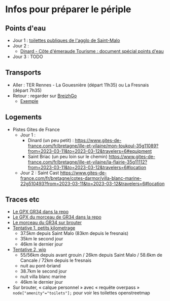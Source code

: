 # Infos pour préparer le périple

## Points d'eau

* Jour 1 : [toilettes publiques de l'agglo de Saint-Malo](https://data.stmalo-agglomeration.fr/explore/dataset/toilettes-publiques/table/?disjunctive.type&disjunctive.prix&location=11,48.62111,-2.02698)
* Jour 2 :
  * [Dinard - Côte d'émeraude Tourisme : document spécial points d'eau](https://www.dinardemeraudetourisme.com/wp-content/uploads/2021/08/points-deau-potable.pdf)
* Jour 3 : TODO


## Transports

* Aller : TER Rennes - La Gouesnière (départ 11h35) ou La Fresnais (départ 7h35)
* Retour : regarder sur [BreizhGo](https://www.breizhgo.bzh/)
  * [Exemple](https://www.breizhgo.bzh/itineraires-et-horaires/trouver-mon-itineraire?form_build_id=form-CZyiaOYnm9Gz6IUFZAdCYGG-J8bqFCsY1DNdrwgajZw&form_id=bz_itinerary_form&from_place_id=3002910%7C1&from_place_value=Sables-d%27Or-les-Pins+%2822240+Fr%C3%A9hel%29&to_place_id=278%7C4&to_place_value=Gare+de+Rennes+%2835000+Rennes%29&time_ref=Departure&date=2023-03-13&time=16%3A00&transport_mode=1&requirements=1&public_transport%5BBUS%5D=BUS&public_transport%5BCOACH%5D=COACH&public_transport%5BTRAMWAY%5D=TRAMWAY&public_transport%5BFUNICULAR%5D=FUNICULAR&public_transport%5BTRAIN%5D=TRAIN&public_transport%5BRAPID_TRANSIT%5D=RAPID_TRANSIT&public_transport%5BMETRO%5D=METRO&public_transport%5BTOD%5D=TOD&public_transport%5BFERRY%5D=FERRY&public_transport%5BCAR_POOL%5D=CAR_POOL&public_transport%5BOTHER%5D=OTHER&op=Recherche)

## Logements

* Pistes Gites de France
  * Jour 1 : 
    * Dinard (un peu petit) : <https://www.gites-de-france.com/fr/bretagne/ille-et-vilaine/mon-toukoul-35g11089?from=2023-03-11&to=2023-03-12&travelers=6#equipment>
    * Saint Briac (un peu loin sur le chemin) <https://www.gites-de-france.com/fr/bretagne/ille-et-vilaine/la-flairie-35g11112?from=2023-03-11&to=2023-03-12&travelers=6#location>
  * Jour 2 : Saint Cast <https://www.gites-de-france.com/fr/bretagne/cotes-darmor/villa-blanc-marine-22g510493?from=2023-03-11&to=2023-03-12&travelers=6#location>



## Traces etc

- [Le GPX GR34 dans la repo](https://raw.githubusercontent.com/rtavenar/trail_off_gr34/main/data/GR34_Sentier_des_douaniers.gpx)
- [Le GPX du morceau de GR34 dans la repo](https://raw.githubusercontent.com/rtavenar/trail_off_gr34/main/data/GR34_Sentier_des_douaniers.gpx)
- [Le morceau du GR34 sur brouter](https://brouter.de/brouter-web/#map=11/48.6371/-2.1270/standard&lonlats=-1.87212,48.64587;-1.8686,48.64911;-1.86966,48.65396;-1.86528,48.65477;-1.86295,48.65872;-1.86604,48.66181;-1.86288,48.66775;-1.8515,48.67072;-1.84445,48.67772;-1.83604,48.68039;-1.84248,48.68481;-1.84126,48.68733;-1.84732,48.69003;-1.84917,48.69445;-1.84516,48.69683;-1.84841,48.69729;-1.85045,48.70041;-1.84987,48.70218;-1.84398,48.7026;-1.84552,48.70553;-1.84345,48.709499;-1.84431,48.71138;-1.85048,48.70644;-1.85562,48.70599;-1.86194,48.69868;-1.86888,48.70068;-1.87527,48.69491;-1.87953,48.69531;-1.88086,48.69835;-1.8848,48.69653;-1.88909,48.69901;-1.89527,48.692717;-1.90463,48.68973;-1.91361,48.69065;-1.91748,48.69545;-1.92088,48.69261;-1.92896,48.69212;-1.93262,48.6935;-1.93319,48.70122;-1.93644,48.70226;-1.93784,48.69168;-1.93985,48.69034;-1.93807,48.6883;-1.94074,48.68701;-1.93667,48.68415;-1.951468,48.683452;-1.954237,48.681965;-1.952927,48.680888;-1.96443,48.68189;-1.96542,48.68421;-1.96339,48.68655;-1.96574,48.68716;-1.96971,48.68626;-1.97116,48.68321;-1.977861,48.682928;-1.979471,48.682192;-1.982217,48.681795;-1.984191,48.68205;-1.9853,48.68057;-1.98926,48.68364;-1.98528,48.67701;-1.9819,48.67627;-1.98809,48.66483;-2.00902,48.65426;-2.016077,48.652758;-2.02851,48.65064;-2.02907,48.647;-2.02388,48.64617;-2.022236,48.642111;-2.021442,48.641275;-2.01898,48.63847;-2.02237,48.63603;-2.03033,48.63819;-2.03073,48.63475;-2.028586,48.634993;-2.027278,48.635036;-2.024017,48.634993;-2.01935,48.63437;-2.01349,48.63051;-2.01228,48.62374;-2.01895,48.61895;-2.02975,48.61719;-2.03445,48.61969;-2.03001,48.62348;-2.03326,48.62705;-2.04739,48.62387;-2.05486,48.62634;-2.04718,48.63738;-2.04975,48.63885;-2.04971,48.63683;-2.05604,48.63597;-2.05712,48.64025;-2.0684,48.63846;-2.07753,48.64087;-2.08086,48.63648;-2.09477,48.63335;-2.10143,48.63843;-2.10569,48.6383;-2.10307,48.63268;-2.10712,48.6369;-2.11164,48.63713;-2.11345,48.64291;-2.11494,48.63815;-2.12321,48.6355;-2.13314,48.63814;-2.13317,48.6356;-2.14191,48.6315;-2.14842,48.63309;-2.15085,48.6284;-2.14224,48.62798;-2.14276,48.62642;-2.13693,48.62464;-2.1359,48.61821;-2.13245,48.61768;-2.14513,48.61603;-2.14441,48.61358;-2.14716,48.61133;-2.16645,48.60408;-2.17009,48.59436;-2.1544,48.58735;-2.15845,48.57813;-2.18527,48.5714;-2.19087,48.57534;-2.19053,48.57972;-2.18686,48.58111;-2.1873,48.5898;-2.18366,48.59162;-2.18649,48.59572;-2.18395,48.60031;-2.18629,48.60328;-2.1846,48.60553;-2.19053,48.60561;-2.19465,48.6086;-2.1917,48.60363;-2.19501,48.59864;-2.19165,48.59542;-2.19187,48.5926;-2.19711,48.58529;-2.20193,48.58337;-2.20091,48.58142;-2.20566,48.57899;-2.20427,48.57533;-2.21288,48.57234;-2.21423,48.57466;-2.21114,48.57652;-2.21257,48.58142;-2.2103,48.58571;-2.21368,48.59225;-2.22519,48.59429;-2.22288,48.60205;-2.22695,48.60471;-2.22944,48.61032;-2.23348,48.60918;-2.25003,48.61876;-2.23895,48.62517;-2.24349,48.62318;-2.24721,48.62507;-2.2564,48.63532;-2.2456,48.64145;-2.2449,48.64389;-2.24692,48.64547;-2.25374,48.64492;-2.25504,48.64124;-2.25839,48.64357;-2.26093,48.6417;-2.26192,48.64368;-2.26579,48.64076;-2.27295,48.64008;-2.27132,48.63913;-2.27381,48.63642;-2.28685,48.63201;-2.28608,48.62991;-2.28924,48.62861;-2.28791,48.62693;-2.29269,48.62491;-2.29303,48.62024;-2.29574,48.62588;-2.29824,48.62533;-2.31016,48.61417;-2.31156,48.6115;-2.30888,48.61081;-2.31128,48.60923;-2.32508,48.61102;-2.32617,48.61231;-2.32241,48.6134;-2.32253,48.61635;-2.32973,48.61516;-2.33656,48.61876;-2.33779,48.62051;-2.32767,48.62705;-2.33117,48.62739;-2.32654,48.62916;-2.32646,48.63276;-2.32076,48.63101;-2.31346,48.63449;-2.31005,48.63822;-2.31339,48.63772;-2.30897,48.64483;-2.29895,48.65155;-2.29925,48.65512;-2.29432,48.65838;-2.29518,48.66008;-2.28614,48.66466;-2.28731,48.667;-2.31166,48.66947;-2.31685,48.67491;-2.31364,48.67964;-2.31736,48.68771;-2.32016,48.68258;-2.32624,48.68071;-2.32493,48.67757;-2.32698,48.67308;-2.34234,48.66679;-2.34294,48.66364;-2.35207,48.6606;-2.35928,48.65413;-2.36323,48.65358;-2.36949,48.65743;-2.3747,48.6505;-2.38757,48.64704;-2.39248,48.64191;-2.39682,48.64219&profile=hiking-mountain)
- [Tentative 1, petits kilometrage](https://brouter.de/brouter-web/#map=12/48.6151/-2.1096/standard&lonlats=-1.843985,48.594286;-1.8686,48.64911;-1.86966,48.65396;-1.86528,48.65477;-1.86295,48.65872;-1.86604,48.66181;-1.86288,48.66775;-1.8515,48.67072;-1.84445,48.67772;-1.83604,48.68039;-1.84248,48.68481;-1.84126,48.68733;-1.84732,48.69003;-1.84917,48.69445;-1.84516,48.69683;-1.84841,48.69729;-1.85045,48.70041;-1.84987,48.70218;-1.84398,48.7026;-1.84552,48.70553;-1.84345,48.709499;-1.84431,48.71138;-1.85048,48.70644;-1.85562,48.70599;-1.86194,48.69868;-1.86888,48.70068;-1.87527,48.69491;-1.87953,48.69531;-1.88086,48.69835;-1.8848,48.69653;-1.88909,48.69901;-1.89527,48.692717;-1.90463,48.68973;-1.91361,48.69065;-1.91748,48.69545;-1.92088,48.69261;-1.92896,48.69212;-1.93262,48.6935;-1.93319,48.70122;-1.93644,48.70226;-1.93784,48.69168;-1.93985,48.69034;-1.93807,48.6883;-1.94074,48.68701;-1.93667,48.68415;-1.951468,48.683452;-1.954237,48.681965;-1.952927,48.680888;-1.96443,48.68189;-1.96542,48.68421;-1.96339,48.68655;-1.96574,48.68716;-1.96971,48.68626;-1.97116,48.68321;-1.977861,48.682928;-1.979471,48.682192;-1.982217,48.681795;-1.984191,48.68205;-1.9853,48.68057;-1.98926,48.68364;-1.98528,48.67701;-1.9819,48.67627;-1.98809,48.66483;-2.00902,48.65426;-2.016077,48.652758;-2.02851,48.65064;-2.02907,48.647;-2.02388,48.64617;-2.022236,48.642111;-2.021442,48.641275;-2.01898,48.63847;-2.02237,48.63603;-2.03033,48.63819;-2.03073,48.63475;-2.028586,48.634993;-2.027278,48.635036;-2.024017,48.634993;-2.01935,48.63437;-2.01349,48.63051;-2.01228,48.62374;-2.01895,48.61895;-2.02975,48.61719;-2.03445,48.61969;-2.03001,48.62348;-2.03326,48.62705;-2.04739,48.62387;-2.05486,48.62634;-2.04718,48.63738;-2.04975,48.63885;-2.04971,48.63683;-2.05604,48.63597;-2.05712,48.64025;-2.0684,48.63846;-2.07753,48.64087;-2.08086,48.63648;-2.09477,48.63335;-2.10143,48.63843;-2.10569,48.6383;-2.10307,48.63268;-2.10712,48.6369;-2.11164,48.63713;-2.11345,48.64291;-2.11494,48.63815;-2.12321,48.6355;-2.13314,48.63814;-2.13317,48.6356;-2.14191,48.6315;-2.14842,48.63309;-2.15085,48.6284;-2.14224,48.62798;-2.14276,48.62642;-2.13693,48.62464;-2.1359,48.61821;-2.123408,48.60715;-2.111647,48.599398;-2.14513,48.61603;-2.14441,48.61358;-2.14716,48.61133;-2.16645,48.60408;-2.17009,48.59436;-2.1544,48.58735;-2.15845,48.57813;-2.18527,48.5714;-2.19087,48.57534;-2.19053,48.57972;-2.18686,48.58111;-2.1873,48.5898;-2.18366,48.59162;-2.18649,48.59572;-2.18395,48.60031;-2.18629,48.60328;-2.1846,48.60553;-2.19053,48.60561;-2.19465,48.6086;-2.1917,48.60363;-2.19501,48.59864;-2.19165,48.59542;-2.19187,48.5926;-2.19711,48.58529;-2.20193,48.58337;-2.20091,48.58142;-2.20566,48.57899;-2.20427,48.57533;-2.21288,48.57234;-2.21423,48.57466;-2.21114,48.57652;-2.21257,48.58142;-2.2103,48.58571;-2.21368,48.59225;-2.22519,48.59429;-2.22288,48.60205;-2.22695,48.60471;-2.22944,48.61032;-2.23348,48.60918;-2.25003,48.61876;-2.23895,48.62517;-2.24349,48.62318;-2.24721,48.62507;-2.2564,48.63532;-2.2456,48.64145;-2.2449,48.64389;-2.24692,48.64547;-2.25374,48.64492;-2.25504,48.64124;-2.25839,48.64357;-2.26093,48.6417;-2.26192,48.64368;-2.26579,48.64076;-2.27295,48.64008;-2.27132,48.63913;-2.27381,48.63642;-2.28685,48.63201;-2.28608,48.62991;-2.28924,48.62861;-2.28791,48.62693;-2.29269,48.62491;-2.29303,48.62024;-2.29574,48.62588;-2.29824,48.62533;-2.31016,48.61417;-2.31156,48.6115;-2.30888,48.61081;-2.31128,48.60923;-2.32508,48.61102;-2.32617,48.61231;-2.32241,48.6134;-2.32253,48.61635;-2.32973,48.61516;-2.33656,48.61876;-2.33779,48.62051;-2.32767,48.62705;-2.33117,48.62739;-2.32654,48.62916;-2.32646,48.63276;-2.32076,48.63101;-2.31346,48.63449;-2.31005,48.63822;-2.31339,48.63772;-2.30897,48.64483;-2.29895,48.65155;-2.29925,48.65512;-2.29432,48.65838;-2.29518,48.66008;-2.28614,48.66466;-2.28731,48.667;-2.31166,48.66947;-2.31685,48.67491;-2.31364,48.67964;-2.31736,48.68771;-2.32016,48.68258;-2.32624,48.68071;-2.32493,48.67757;-2.32698,48.67308;-2.34234,48.66679;-2.34294,48.66364;-2.35207,48.6606;-2.35928,48.65413;-2.36323,48.65358;-2.36949,48.65743;-2.3747,48.6505;-2.38757,48.64704;-2.39248,48.64191;-2.39682,48.64219&pois=-2.247308,48.617032,VILLA-BLANC-MARINE;-2.112281,48.599337,La-Flairie;-2.00337,48.647081,Saint-Malo&profile=hiking-mountain)
  - 37.5km depuis Saint Malo (83km depuis le fresnais)
  - 35km le second jour
  - 46km le dernier jour
- [Tentative 2, wip](https://brouter.de/brouter-web/#map=14/48.6270/-2.1210/standard&lonlats=-1.84516,48.69683;-1.84841,48.69729;-1.85045,48.70041;-1.84987,48.70218;-1.84398,48.7026;-1.84552,48.70553;-1.84345,48.709499;-1.84431,48.71138;-1.85048,48.70644;-1.85562,48.70599;-1.86194,48.69868;-1.86888,48.70068;-1.87527,48.69491;-1.87953,48.69531;-1.88086,48.69835;-1.8848,48.69653;-1.88909,48.69901;-1.89527,48.692717;-1.90463,48.68973;-1.91361,48.69065;-1.91748,48.69545;-1.92088,48.69261;-1.92896,48.69212;-1.93262,48.6935;-1.93319,48.70122;-1.93644,48.70226;-1.93784,48.69168;-1.93985,48.69034;-1.93807,48.6883;-1.94074,48.68701;-1.93667,48.68415;-1.951468,48.683452;-1.954237,48.681965;-1.952927,48.680888;-1.96443,48.68189;-1.96542,48.68421;-1.96339,48.68655;-1.96574,48.68716;-1.96971,48.68626;-1.97116,48.68321;-1.977861,48.682928;-1.979471,48.682192;-1.982217,48.681795;-1.984191,48.68205;-1.9853,48.68057;-1.98926,48.68364;-1.98528,48.67701;-1.9819,48.67627;-1.98809,48.66483;-2.00902,48.65426;-2.016077,48.652758;-2.02851,48.65064;-2.02907,48.647;-2.02388,48.64617;-2.022236,48.642111;-2.021442,48.641275;-2.01898,48.63847;-2.02237,48.63603;-2.03033,48.63819;-2.03073,48.63475;-2.028586,48.634993;-2.027278,48.635036;-2.024017,48.634993;-2.01935,48.63437;-2.01349,48.63051;-2.01228,48.62374;-2.01895,48.61895;-2.02975,48.61719;-2.03445,48.61969;-2.03001,48.62348;-2.03326,48.62705;-2.04739,48.62387;-2.05486,48.62634;-2.04718,48.63738;-2.04975,48.63885;-2.04971,48.63683;-2.05604,48.63597;-2.05712,48.64025;-2.0684,48.63846;-2.07753,48.64087;-2.08086,48.63648;-2.09477,48.63335;-2.10143,48.63843;-2.10569,48.6383;-2.114957,48.629162;-2.12321,48.6355;-2.13314,48.63814;-2.13317,48.6356;-2.14191,48.6315;-2.14842,48.63309;-2.15085,48.6284;-2.14224,48.62798;-2.14276,48.62642;-2.13693,48.62464;-2.1359,48.61821;-2.14513,48.61603;-2.14441,48.61358;-2.14716,48.61133;-2.16645,48.60408;-2.17009,48.59436;-2.1544,48.58735;-2.15845,48.57813;-2.18527,48.5714;-2.19087,48.57534;-2.19053,48.57972;-2.18686,48.58111;-2.1873,48.5898;-2.18366,48.59162;-2.18649,48.59572;-2.18395,48.60031;-2.18629,48.60328;-2.1846,48.60553;-2.19053,48.60561;-2.19465,48.6086;-2.1917,48.60363;-2.19501,48.59864;-2.19165,48.59542;-2.19187,48.5926;-2.19711,48.58529;-2.20193,48.58337;-2.20091,48.58142;-2.20566,48.57899;-2.20427,48.57533;-2.21288,48.57234;-2.21423,48.57466;-2.21114,48.57652;-2.21257,48.58142;-2.2103,48.58571;-2.21368,48.59225;-2.22519,48.59429;-2.22288,48.60205;-2.22695,48.60471;-2.22944,48.61032;-2.23348,48.60918;-2.25003,48.61876;-2.23895,48.62517;-2.24349,48.62318;-2.24721,48.62507;-2.2564,48.63532;-2.2456,48.64145;-2.2449,48.64389;-2.24692,48.64547;-2.25374,48.64492;-2.25504,48.64124;-2.25839,48.64357;-2.26093,48.6417;-2.26192,48.64368;-2.26579,48.64076;-2.27295,48.64008;-2.27132,48.63913;-2.27381,48.63642;-2.28685,48.63201;-2.28608,48.62991;-2.28924,48.62861;-2.28791,48.62693;-2.29269,48.62491;-2.29303,48.62024;-2.29574,48.62588;-2.29824,48.62533;-2.31016,48.61417;-2.31156,48.6115;-2.30888,48.61081;-2.31128,48.60923;-2.32508,48.61102;-2.32617,48.61231;-2.32241,48.6134;-2.32253,48.61635;-2.32973,48.61516;-2.33656,48.61876;-2.33779,48.62051;-2.32767,48.62705;-2.33117,48.62739;-2.32654,48.62916;-2.32646,48.63276;-2.32076,48.63101;-2.31346,48.63449;-2.31005,48.63822;-2.31339,48.63772;-2.30897,48.64483;-2.29895,48.65155;-2.29925,48.65512;-2.29432,48.65838;-2.29518,48.66008;-2.28614,48.66466;-2.28731,48.667;-2.31166,48.66947;-2.31685,48.67491;-2.31364,48.67964;-2.31736,48.68771;-2.32016,48.68258;-2.32624,48.68071;-2.32493,48.67757;-2.32698,48.67308;-2.34234,48.66679;-2.34294,48.66364;-2.35207,48.6606;-2.35928,48.65413;-2.36323,48.65358;-2.36949,48.65743;-2.3747,48.6505;-2.38757,48.64704;-2.39248,48.64191;-2.406521,48.641189&pois=-2.247308,48.617032,VILLA-BLANC-MARINE;-2.112281,48.599337,La-Flairie;-2.00337,48.647081,Saint-Malo;-2.114993,48.628819,Pont-Briand&profile=hiking-mountain)
  - 55/56km depuis avant grouin / 26km depuis Saint Malo / 58.6km de Cancale / 72km depuis le fresnais
  - nuit au pont-briand
  - 38.7km le second jour
  - nuit villa blanc marine
  - 46km le dernier jour
- Sur brouter, « calque personnel » avec « requête overpass » `node["amenity"="toilets"];` pour voir les toilettes openstreetmap
